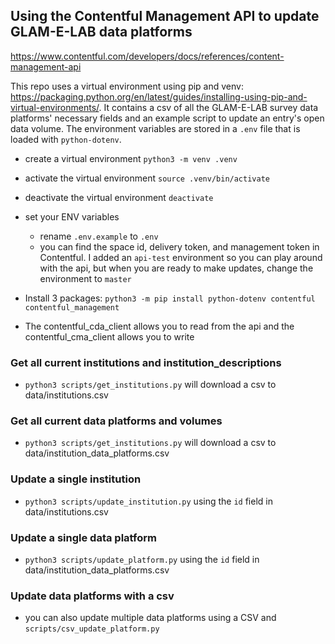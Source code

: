 
 ## Using the Contentful Management API to update GLAM-E-LAB data platforms

https://www.contentful.com/developers/docs/references/content-management-api

This repo uses a virtual environment using pip and venv: https://packaging.python.org/en/latest/guides/installing-using-pip-and-virtual-environments/. It contains a csv of all the GLAM-E-LAB survey data platforms' necessary fields and an example script to update an entry's open data volume. The environment variables are stored in a `.env` file that is loaded with `python-dotenv`.

- create a virtual environment
  `python3 -m venv .venv`

- activate the virtual environment
  `source .venv/bin/activate`

- deactivate the virtual environment
  `deactivate`

- set your ENV variables
  - rename `.env.example` to `.env`
  - you can find the space id, delivery token, and management token in Contentful. I added an `api-test` environment so you can play around with the api, but when you are ready to make updates, change the environment to `master`

- Install 3 packages: 
  `python3 -m pip install python-dotenv contentful contentful_management`

- The contentful_cda_client allows you to read from the api and the contentful_cma_client allows you to write

### Get all current institutions and institution_descriptions
- `python3 scripts/get_institutions.py` will download a csv to data/institutions.csv

### Get all current data platforms and volumes
- `python3 scripts/get_institutions.py` will download a csv to data/institution_data_platforms.csv

### Update a single institution
-  `python3 scripts/update_institution.py` using the `id` field in data/institutions.csv

### Update a single data platform
-  `python3 scripts/update_platform.py` using the `id` field in data/institution_data_platforms.csv

### Update data platforms with a csv
- you can also update multiple data platforms using a CSV and `scripts/csv_update_platform.py` 
